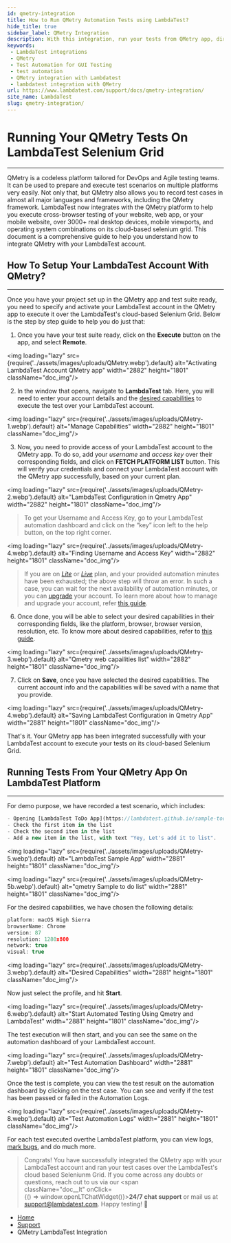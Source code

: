 ```yaml
---
id: qmetry-integration
title: How to Run QMetry Automation Tests using LambdaTest?
hide_title: true
sidebar_label: QMetry Integration
description: With this integration, run your tests from QMetry app, directly on LambdaTest's cloud-based Selenium Grid, on 3000+ desktop & mobile browser and OS combinations
keywords:
 - LambdaTest integrations
 - QMetry
 - Test Automation for GUI Testing
 - test automation
 - QMetry integration with Lambdatest
 - lambdatest integration with QMetry
url: https://www.lambdatest.com/support/docs/qmetry-integration/
site_name: LambdaTest
slug: qmetry-integration/
---
```


<script type="application/ld+json"
      dangerouslySetInnerHTML={{ __html: JSON.stringify({
       "@context": "https://schema.org",
        "@type": "BreadcrumbList",
        "itemListElement": [{
          "@type": "ListItem",
          "position": 1,
          "name": "LambdaTest",
          "item": "https://www.lambdatest.com"
        },{
          "@type": "ListItem",
          "position": 2,
          "name": "Support",
          "item": "https://www.lambdatest.com/support/docs/"
        },{
          "@type": "ListItem",
          "position": 3,
          "name": "QMetry LambdaTest Integration",
          "item": "https://www.lambdatest.com/support/docs/qmetry-integration/"
        }]
      })
    }}
></script>

# Running Your QMetry Tests On LambdaTest Selenium Grid

* * *
QMetry is a codeless platform tailored for DevOps and Agile testing teams. It can be used to prepare and execute test scenarios on multiple platforms very easily. Not only that, but QMetry also allows you to record test cases in almost all major languages and frameworks, including the QMetry framework.
LambdaTest now integrates with the QMetry platform to help you execute cross-browser testing of your website, web app, or your mobile website, over 3000+ real desktop devices, mobile viewports, and operating system combinations on its cloud-based selenium grid. This document is a comprehensive guide to help you understand how to integrate QMetry with your LambdaTest account.
## How To Setup Your LambdaTest Account With QMetry?
* * *
Once you have your project set up in the QMetry app and test suite ready, you need to specify and activate your LambdaTest account in the QMetry app to execute it over the LambdaTest's cloud-based Selenium Grid. Below is the step by step guide to help you do just that:
1.  Once you have your test suite ready, click on the **Execute** button on the app, and select **Remote**. 

<img loading="lazy" src={require('../assets/images/uploads/QMetry.webp').default} alt="Activating LambdaTest Account QMetry app" width="2882" height="1801" className="doc_img"/>

2.  In the window that opens, navigate to **LambdaTest** tab. Here, you will need to enter your account details and the [desired capabilities](/docs/selenium-automation-capabilities/) to execute the test over your LambdaTest account. 

<img loading="lazy" src={require('../assets/images/uploads/QMetry-1.webp').default} alt="Manage Capabilities" width="2882" height="1801" className="doc_img"/>

3.  Now, you need to provide access of your LambdaTest account to the QMetry app. To do so, add your _username_ and _access key_ over their corresponding fields, and click on **FETCH PLATFORM LIST** button. This will verify your credentials and connect your LambdaTest account with the QMetry app successfully, based on your current plan. 

<img loading="lazy" src={require('../assets/images/uploads/QMetry-2.webp').default} alt="LambdaTest Configuration in Qmetry App" width="2882" height="1801" className="doc_img"/>
>To get your Username and Access Key, go to your LambdaTest automation dashboard and click on the “key” icon left to the help button, on the top right corner. 

<img loading="lazy" src={require('../assets/images/uploads/QMetry-4.webp').default} alt="Finding Username and Access Key" width="2882" height="1801" className="doc_img"/>

>If you are on _[Lite](https://www.lambdatest.com/pricing)_ or _[Live](https://www.lambdatest.com/pricing)_ plan, and your provided automation minutes have been exhausted; the above step will throw an error. In such a case, you can wait for the next availability of automation minutes, or you can [upgrade](https://accounts.lambdatest.com/billing/plans) your account. To learn more about how to manage and upgrade your account, refer [this guide](/docs/manage-subscriptions/).
6.  Once done, you will be able to select your desired capabilities in their corresponding fields, like the platform, browser, browser version, resolution, etc. To know more about desired capabilities, refer to [this guide](/docs/selenium-automation-capabilities/). 

<img loading="lazy" src={require('../assets/images/uploads/QMetry-3.webp').default} alt="Qmetry web capailities list" width="2882" height="1801" className="doc_img"/>

7.  Click on **Save**, once you have selected the desired capabilities. The current account info and the capabilities will be saved with a name that you provide. 

<img loading="lazy" src={require('../assets/images/uploads/QMetry-4.webp').default} alt="Saving LambdaTest Configuration in Qmetry App" width="2881" height="1801" className="doc_img"/>


That's it. Your QMetry app has been integrated successfully with your LambdaTest account to execute your tests on its cloud-based Selenium Grid.
## Running Tests From Your QMetry App On LambdaTest Platform
* * *
For demo purpose, we have recorded a test scenario, which includes:

```javascript
- Opening [LambdaTest ToDo App](https://lambdatest.github.io/sample-todo-app/)
- Check the first item in the list
- Check the second item in the list
- Add a new item in the list, with text "Yey, Let's add it to list".
```

<img loading="lazy" src={require('../assets/images/uploads/QMetry-5.webp').default} alt="LambdaTest Sample App" width="2881" height="1801" className="doc_img"/> 

<img loading="lazy" src={require('../assets/images/uploads/QMetry-5b.webp').default} alt="qmetry Sample to do list" width="2881" height="1801" className="doc_img"/>

For the desired capabilities, we have chosen the following details:

```javascript
platform: macOS High Sierra
browserName: Chrome
version: 87
resolution: 1280x800
network: true
visual: true
```

<img loading="lazy" src={require('../assets/images/uploads/QMetry-3.webp').default} alt="Desired Capabilities" width="2881" height="1801" className="doc_img"/>

Now just select the profile, and hit **Start**. 

<img loading="lazy" src={require('../assets/images/uploads/QMetry-6.webp').default} alt="Start Automated Testing Using Qmetry and LambdaTest" width="2881" height="1801"  className="doc_img"/>

The test execution will then start, and you can see the same on the automation dashboard of your LambdaTest account. 

<img loading="lazy" src={require('../assets/images/uploads/QMetry-7.webp').default} alt="Test Automation Dashboard" width="2881" height="1801" className="doc_img"/>


Once the test is complete, you can view the test result on the automation dashboard by clicking on the test case. You can see and verify if the test has been passed or failed in the Automation Logs. 

<img loading="lazy" src={require('../assets/images/uploads/QMetry-8.webp').default} alt="Test Automation Logs" width="2881" height="1801" className="doc_img"/>


For each test executed overthe LambdaTest platform, you can view logs, [mark bugs](/docs/mark-as-bug-in-automation-testing/), and do much more.


> Congrats! You have successfully integrated the QMetry app with your LambdaTest account and ran your test cases over the LambdaTest's cloud based Seleniunm Grid. If you come across any doubts or questions, reach out to us via our <span className="doc__lt" onClick={() => window.openLTChatWidget()}>**24/7 chat support**</span> or mail us at [support@lambdatest.com](mailto:support@lambdatest.com). Happy testing! 🙂

<nav aria-label="breadcrumbs">
  <ul className="breadcrumbs">
    <li className="breadcrumbs__item">
      <a className="breadcrumbs__link" href="https://www.lambdatest.com">Home</a>
    </li>
    <li className="breadcrumbs__item">
      <a className="breadcrumbs__link" href="/support/docs/">Support</a>
    </li>
    <li className="breadcrumbs__item breadcrumbs__item--active">
      <span className="breadcrumbs__link">QMetry LambdaTest Integration</span>
    </li>
  </ul>
</nav>